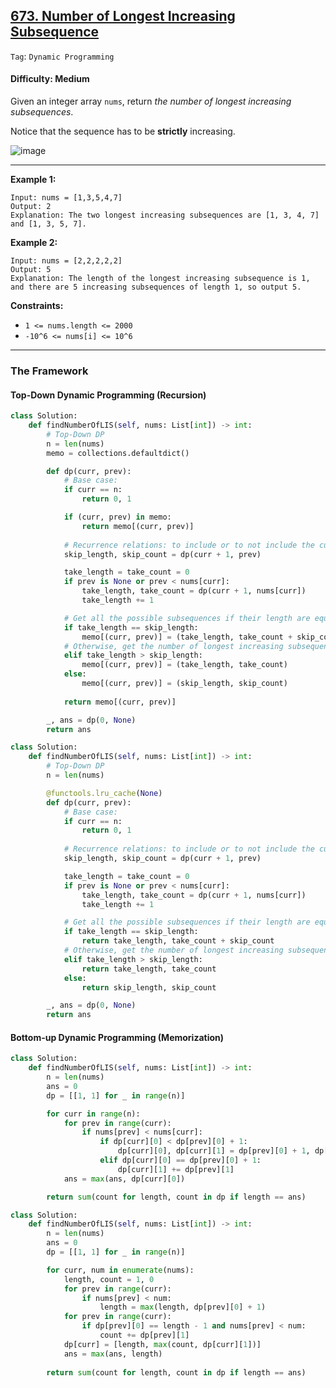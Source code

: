 ## [673. Number of Longest Increasing Subsequence](https://leetcode.com/problems/number-of-longest-increasing-subsequence)

```Tag```: ```Dynamic Programming```

#### Difficulty: Medium

Given an integer array ```nums```, return _the number of longest increasing subsequences_.

Notice that the sequence has to be __strictly__ increasing.

![image](https://github.com/quananhle/Python/assets/35042430/4410d0d9-46f5-43df-a6da-3e34c0506b32)

---

__Example 1:__
```
Input: nums = [1,3,5,4,7]
Output: 2
Explanation: The two longest increasing subsequences are [1, 3, 4, 7] and [1, 3, 5, 7].
```

__Example 2:__
```
Input: nums = [2,2,2,2,2]
Output: 5
Explanation: The length of the longest increasing subsequence is 1, and there are 5 increasing subsequences of length 1, so output 5.
```

__Constraints:__

- ```1 <= nums.length <= 2000```
- ```-10^6 <= nums[i] <= 10^6```

---

### The Framework

#### Top-Down Dynamic Programming (Recursion)

```Python
class Solution:
    def findNumberOfLIS(self, nums: List[int]) -> int:
        # Top-Down DP
        n = len(nums)
        memo = collections.defaultdict()

        def dp(curr, prev):
            # Base case:
            if curr == n:
                return 0, 1

            if (curr, prev) in memo:
                return memo[(curr, prev)]
            
            # Recurrence relations: to include or to not include the current number
            skip_length, skip_count = dp(curr + 1, prev)

            take_length = take_count = 0
            if prev is None or prev < nums[curr]:
                take_length, take_count = dp(curr + 1, nums[curr])
                take_length += 1

            # Get all the possible subsequences if their length are equal, e.g.: [1,3,5,4,7] -> [1, 3, 4, 7] and [1, 3, 5, 7]
            if take_length == skip_length:
                memo[(curr, prev)] = (take_length, take_count + skip_count)
            # Otherwise, get the number of longest increasing subsequences
            elif take_length > skip_length:
                memo[(curr, prev)] = (take_length, take_count)
            else:
                memo[(curr, prev)] = (skip_length, skip_count)
                
            return memo[(curr, prev)]

        _, ans = dp(0, None)
        return ans
```

```Python
class Solution:
    def findNumberOfLIS(self, nums: List[int]) -> int:
        # Top-Down DP
        n = len(nums)

        @functools.lru_cache(None)
        def dp(curr, prev):
            # Base case:
            if curr == n:
                return 0, 1
            
            # Recurrence relations: to include or to not include the current number
            skip_length, skip_count = dp(curr + 1, prev)

            take_length = take_count = 0
            if prev is None or prev < nums[curr]:
                take_length, take_count = dp(curr + 1, nums[curr])
                take_length += 1

            # Get all the possible subsequences if their length are equal, e.g.: [1,3,5,4,7] -> [1, 3, 4, 7] and [1, 3, 5, 7]
            if take_length == skip_length:
                return take_length, take_count + skip_count
            # Otherwise, get the number of longest increasing subsequences
            elif take_length > skip_length:
                return take_length, take_count
            else:
                return skip_length, skip_count

        _, ans = dp(0, None)
        return ans
```

#### Bottom-up Dynamic Programming (Memorization)

```Python
class Solution:
    def findNumberOfLIS(self, nums: List[int]) -> int:
        n = len(nums)
        ans = 0
        dp = [[1, 1] for _ in range(n)]

        for curr in range(n):
            for prev in range(curr):
                if nums[prev] < nums[curr]:
                    if dp[curr][0] < dp[prev][0] + 1:
                        dp[curr][0], dp[curr][1] = dp[prev][0] + 1, dp[prev][1]
                    elif dp[curr][0] == dp[prev][0] + 1:
                        dp[curr][1] += dp[prev][1]
            ans = max(ans, dp[curr][0])

        return sum(count for length, count in dp if length == ans)
```

```Python
class Solution:
    def findNumberOfLIS(self, nums: List[int]) -> int:
        n = len(nums)
        ans = 0
        dp = [[1, 1] for _ in range(n)]

        for curr, num in enumerate(nums):
            length, count = 1, 0
            for prev in range(curr):
                if nums[prev] < num:
                    length = max(length, dp[prev][0] + 1)
            for prev in range(curr):
                if dp[prev][0] == length - 1 and nums[prev] < num:
                    count += dp[prev][1]
            dp[curr] = [length, max(count, dp[curr][1])]
            ans = max(ans, length)
        
        return sum(count for length, count in dp if length == ans)
```
